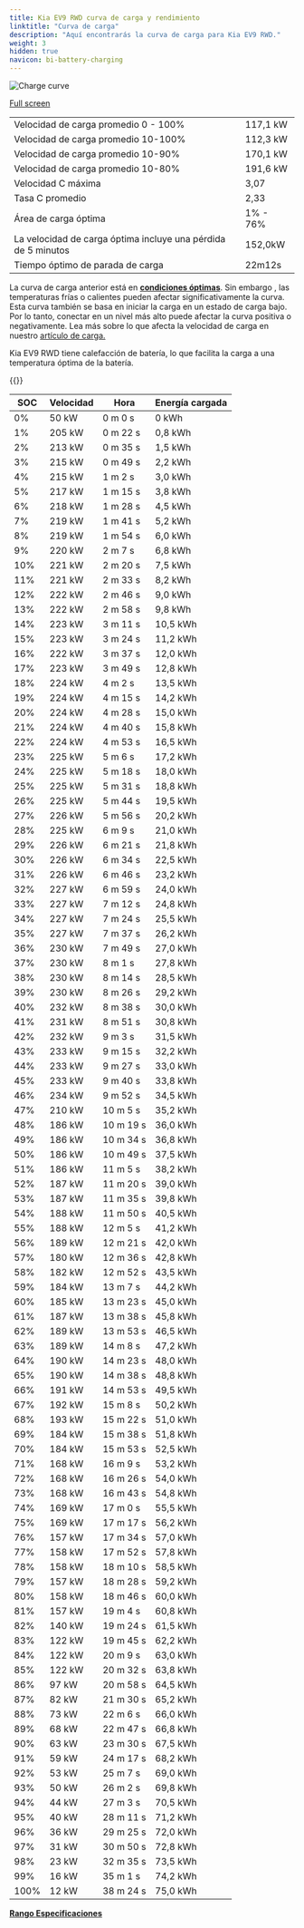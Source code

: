 ```yaml
---
title: Kia EV9 RWD curva de carga y rendimiento
linktitle: "Curva de carga"
description: "Aquí encontrarás la curva de carga para Kia EV9 RWD."
weight: 3
hidden: true
navicon: bi-battery-charging
---
```

<!-- markdownlint-disable MD033 -->
<img src="../chargingcurve.svg" alt="Charge curve" class="img-fluid">

[Full screen](/models/kia/ev9/ev9_rwd/chargingcurve.svg)


<table class="table table-striped border">
<tbody>
<tr>
<td>Velocidad de carga promedio 0 - 100%</td><td>117,1 kW</td>
</tr>
<tr>
<td>Velocidad de carga promedio 10-100%</td><td>112,3 kW</td>
</tr>
<tr>
<td>Velocidad de carga promedio 10-90%</td><td>170,1 kW</td>
</tr>
<tr>
<td>Velocidad de carga promedio 10-80%</td><td>191,6 kW</td>
</tr>
<tr>
<td>Velocidad C máxima</td><td>3,07</td>
</tr>
<tr>
<td>Tasa C promedio</td><td>2,33</td>
</tr>
<tr>
<td>Área de carga óptima</td><td>1% - 76%</td>
</tr>
<tr>
<td>La velocidad de carga óptima incluye una pérdida de 5 minutos</td><td>152,0kW</td>
</tr>
<tr>
<td>Tiempo óptimo de parada de carga</td><td>22m12s</td>
</tr>
</tbody>
</table>


La curva de carga anterior está en **[condiciones óptimas](../../../../../technology/battery/charging/#temperature)**. Sin embargo , las temperaturas frías o calientes pueden afectar significativamente la curva. Esta curva también se basa en iniciar la carga en un estado de carga bajo. Por lo tanto, conectar en un nivel más alto puede afectar la curva positiva o negativamente. Lea más sobre lo que afecta la velocidad de carga en nuestro [artículo de carga.](../../../../../technology/battery/charging/)


Kia EV9 RWD tiene calefacción de batería, lo que facilita la carga a una temperatura óptima de la batería.


{{<evkxdisplayaddarticle />}}
<table class="table table-striped border">
<thead>
<tr><th>SOC</th><th>Velocidad</th><th>Hora</th><th>Energía cargada</th></tr>
</thead>
<tbody>
<tr>
<td>0%</td><td>50 kW</td><td> 0 m 0 s </td><td>0 kWh </td>
</tr>
<tr>
<td>1%</td><td>205 kW</td><td> 0 m 22 s </td><td>0,8 kWh </td>
</tr>
<tr>
<td>2%</td><td>213 kW</td><td> 0 m 35 s </td><td>1,5 kWh </td>
</tr>
<tr>
<td>3%</td><td>215 kW</td><td> 0 m 49 s </td><td>2,2 kWh </td>
</tr>
<tr>
<td>4%</td><td>215 kW</td><td> 1 m 2 s </td><td>3,0 kWh </td>
</tr>
<tr>
<td>5%</td><td>217 kW</td><td> 1 m 15 s </td><td>3,8 kWh </td>
</tr>
<tr>
<td>6%</td><td>218 kW</td><td> 1 m 28 s </td><td>4,5 kWh </td>
</tr>
<tr>
<td>7%</td><td>219 kW</td><td> 1 m 41 s </td><td>5,2 kWh </td>
</tr>
<tr>
<td>8%</td><td>219 kW</td><td> 1 m 54 s </td><td>6,0 kWh </td>
</tr>
<tr>
<td>9%</td><td>220 kW</td><td> 2 m 7 s </td><td>6,8 kWh </td>
</tr>
<tr>
<td>10%</td><td>221 kW</td><td> 2 m 20 s </td><td>7,5 kWh </td>
</tr>
<tr>
<td>11%</td><td>221 kW</td><td> 2 m 33 s </td><td>8,2 kWh </td>
</tr>
<tr>
<td>12%</td><td>222 kW</td><td> 2 m 46 s </td><td>9,0 kWh </td>
</tr>
<tr>
<td>13%</td><td>222 kW</td><td> 2 m 58 s </td><td>9,8 kWh </td>
</tr>
<tr>
<td>14%</td><td>223 kW</td><td> 3 m 11 s </td><td>10,5 kWh </td>
</tr>
<tr>
<td>15%</td><td>223 kW</td><td> 3 m 24 s </td><td>11,2 kWh </td>
</tr>
<tr>
<td>16%</td><td>222 kW</td><td> 3 m 37 s </td><td>12,0 kWh </td>
</tr>
<tr>
<td>17%</td><td>223 kW</td><td> 3 m 49 s </td><td>12,8 kWh </td>
</tr>
<tr>
<td>18%</td><td>224 kW</td><td> 4 m 2 s </td><td>13,5 kWh </td>
</tr>
<tr>
<td>19%</td><td>224 kW</td><td> 4 m 15 s </td><td>14,2 kWh </td>
</tr>
<tr>
<td>20%</td><td>224 kW</td><td> 4 m 28 s </td><td>15,0 kWh </td>
</tr>
<tr>
<td>21%</td><td>224 kW</td><td> 4 m 40 s </td><td>15,8 kWh </td>
</tr>
<tr>
<td>22%</td><td>224 kW</td><td> 4 m 53 s </td><td>16,5 kWh </td>
</tr>
<tr>
<td>23%</td><td>225 kW</td><td> 5 m 6 s </td><td>17,2 kWh </td>
</tr>
<tr>
<td>24%</td><td>225 kW</td><td> 5 m 18 s </td><td>18,0 kWh </td>
</tr>
<tr>
<td>25%</td><td>225 kW</td><td> 5 m 31 s </td><td>18,8 kWh </td>
</tr>
<tr>
<td>26%</td><td>225 kW</td><td> 5 m 44 s </td><td>19,5 kWh </td>
</tr>
<tr>
<td>27%</td><td>226 kW</td><td> 5 m 56 s </td><td>20,2 kWh </td>
</tr>
<tr>
<td>28%</td><td>225 kW</td><td> 6 m 9 s </td><td>21,0 kWh </td>
</tr>
<tr>
<td>29%</td><td>226 kW</td><td> 6 m 21 s </td><td>21,8 kWh </td>
</tr>
<tr>
<td>30%</td><td>226 kW</td><td> 6 m 34 s </td><td>22,5 kWh </td>
</tr>
<tr>
<td>31%</td><td>226 kW</td><td> 6 m 46 s </td><td>23,2 kWh </td>
</tr>
<tr>
<td>32%</td><td>227 kW</td><td> 6 m 59 s </td><td>24,0 kWh </td>
</tr>
<tr>
<td>33%</td><td>227 kW</td><td> 7 m 12 s </td><td>24,8 kWh </td>
</tr>
<tr>
<td>34%</td><td>227 kW</td><td> 7 m 24 s </td><td>25,5 kWh </td>
</tr>
<tr>
<td>35%</td><td>227 kW</td><td> 7 m 37 s </td><td>26,2 kWh </td>
</tr>
<tr>
<td>36%</td><td>230 kW</td><td> 7 m 49 s </td><td>27,0 kWh </td>
</tr>
<tr>
<td>37%</td><td>230 kW</td><td> 8 m 1 s </td><td>27,8 kWh </td>
</tr>
<tr>
<td>38%</td><td>230 kW</td><td> 8 m 14 s </td><td>28,5 kWh </td>
</tr>
<tr>
<td>39%</td><td>230 kW</td><td> 8 m 26 s </td><td>29,2 kWh </td>
</tr>
<tr>
<td>40%</td><td>232 kW</td><td> 8 m 38 s </td><td>30,0 kWh </td>
</tr>
<tr>
<td>41%</td><td>231 kW</td><td> 8 m 51 s </td><td>30,8 kWh </td>
</tr>
<tr>
<td>42%</td><td>232 kW</td><td> 9 m 3 s </td><td>31,5 kWh </td>
</tr>
<tr>
<td>43%</td><td>233 kW</td><td> 9 m 15 s </td><td>32,2 kWh </td>
</tr>
<tr>
<td>44%</td><td>233 kW</td><td> 9 m 27 s </td><td>33,0 kWh </td>
</tr>
<tr>
<td>45%</td><td>233 kW</td><td> 9 m 40 s </td><td>33,8 kWh </td>
</tr>
<tr>
<td>46%</td><td>234 kW</td><td> 9 m 52 s </td><td>34,5 kWh </td>
</tr>
<tr>
<td>47%</td><td>210 kW</td><td> 10 m 5 s </td><td>35,2 kWh </td>
</tr>
<tr>
<td>48%</td><td>186 kW</td><td> 10 m 19 s </td><td>36,0 kWh </td>
</tr>
<tr>
<td>49%</td><td>186 kW</td><td> 10 m 34 s </td><td>36,8 kWh </td>
</tr>
<tr>
<td>50%</td><td>186 kW</td><td> 10 m 49 s </td><td>37,5 kWh </td>
</tr>
<tr>
<td>51%</td><td>186 kW</td><td> 11 m 5 s </td><td>38,2 kWh </td>
</tr>
<tr>
<td>52%</td><td>187 kW</td><td> 11 m 20 s </td><td>39,0 kWh </td>
</tr>
<tr>
<td>53%</td><td>187 kW</td><td> 11 m 35 s </td><td>39,8 kWh </td>
</tr>
<tr>
<td>54%</td><td>188 kW</td><td> 11 m 50 s </td><td>40,5 kWh </td>
</tr>
<tr>
<td>55%</td><td>188 kW</td><td> 12 m 5 s </td><td>41,2 kWh </td>
</tr>
<tr>
<td>56%</td><td>189 kW</td><td> 12 m 21 s </td><td>42,0 kWh </td>
</tr>
<tr>
<td>57%</td><td>180 kW</td><td> 12 m 36 s </td><td>42,8 kWh </td>
</tr>
<tr>
<td>58%</td><td>182 kW</td><td> 12 m 52 s </td><td>43,5 kWh </td>
</tr>
<tr>
<td>59%</td><td>184 kW</td><td> 13 m 7 s </td><td>44,2 kWh </td>
</tr>
<tr>
<td>60%</td><td>185 kW</td><td> 13 m 23 s </td><td>45,0 kWh </td>
</tr>
<tr>
<td>61%</td><td>187 kW</td><td> 13 m 38 s </td><td>45,8 kWh </td>
</tr>
<tr>
<td>62%</td><td>189 kW</td><td> 13 m 53 s </td><td>46,5 kWh </td>
</tr>
<tr>
<td>63%</td><td>189 kW</td><td> 14 m 8 s </td><td>47,2 kWh </td>
</tr>
<tr>
<td>64%</td><td>190 kW</td><td> 14 m 23 s </td><td>48,0 kWh </td>
</tr>
<tr>
<td>65%</td><td>190 kW</td><td> 14 m 38 s </td><td>48,8 kWh </td>
</tr>
<tr>
<td>66%</td><td>191 kW</td><td> 14 m 53 s </td><td>49,5 kWh </td>
</tr>
<tr>
<td>67%</td><td>192 kW</td><td> 15 m 8 s </td><td>50,2 kWh </td>
</tr>
<tr>
<td>68%</td><td>193 kW</td><td> 15 m 22 s </td><td>51,0 kWh </td>
</tr>
<tr>
<td>69%</td><td>184 kW</td><td> 15 m 38 s </td><td>51,8 kWh </td>
</tr>
<tr>
<td>70%</td><td>184 kW</td><td> 15 m 53 s </td><td>52,5 kWh </td>
</tr>
<tr>
<td>71%</td><td>168 kW</td><td> 16 m 9 s </td><td>53,2 kWh </td>
</tr>
<tr>
<td>72%</td><td>168 kW</td><td> 16 m 26 s </td><td>54,0 kWh </td>
</tr>
<tr>
<td>73%</td><td>168 kW</td><td> 16 m 43 s </td><td>54,8 kWh </td>
</tr>
<tr>
<td>74%</td><td>169 kW</td><td> 17 m 0 s </td><td>55,5 kWh </td>
</tr>
<tr>
<td>75%</td><td>169 kW</td><td> 17 m 17 s </td><td>56,2 kWh </td>
</tr>
<tr>
<td>76%</td><td>157 kW</td><td> 17 m 34 s </td><td>57,0 kWh </td>
</tr>
<tr>
<td>77%</td><td>158 kW</td><td> 17 m 52 s </td><td>57,8 kWh </td>
</tr>
<tr>
<td>78%</td><td>158 kW</td><td> 18 m 10 s </td><td>58,5 kWh </td>
</tr>
<tr>
<td>79%</td><td>157 kW</td><td> 18 m 28 s </td><td>59,2 kWh </td>
</tr>
<tr>
<td>80%</td><td>158 kW</td><td> 18 m 46 s </td><td>60,0 kWh </td>
</tr>
<tr>
<td>81%</td><td>157 kW</td><td> 19 m 4 s </td><td>60,8 kWh </td>
</tr>
<tr>
<td>82%</td><td>140 kW</td><td> 19 m 24 s </td><td>61,5 kWh </td>
</tr>
<tr>
<td>83%</td><td>122 kW</td><td> 19 m 45 s </td><td>62,2 kWh </td>
</tr>
<tr>
<td>84%</td><td>122 kW</td><td> 20 m 9 s </td><td>63,0 kWh </td>
</tr>
<tr>
<td>85%</td><td>122 kW</td><td> 20 m 32 s </td><td>63,8 kWh </td>
</tr>
<tr>
<td>86%</td><td>97 kW</td><td> 20 m 58 s </td><td>64,5 kWh </td>
</tr>
<tr>
<td>87%</td><td>82 kW</td><td> 21 m 30 s </td><td>65,2 kWh </td>
</tr>
<tr>
<td>88%</td><td>73 kW</td><td> 22 m 6 s </td><td>66,0 kWh </td>
</tr>
<tr>
<td>89%</td><td>68 kW</td><td> 22 m 47 s </td><td>66,8 kWh </td>
</tr>
<tr>
<td>90%</td><td>63 kW</td><td> 23 m 30 s </td><td>67,5 kWh </td>
</tr>
<tr>
<td>91%</td><td>59 kW</td><td> 24 m 17 s </td><td>68,2 kWh </td>
</tr>
<tr>
<td>92%</td><td>53 kW</td><td> 25 m 7 s </td><td>69,0 kWh </td>
</tr>
<tr>
<td>93%</td><td>50 kW</td><td> 26 m 2 s </td><td>69,8 kWh </td>
</tr>
<tr>
<td>94%</td><td>44 kW</td><td> 27 m 3 s </td><td>70,5 kWh </td>
</tr>
<tr>
<td>95%</td><td>40 kW</td><td> 28 m 11 s </td><td>71,2 kWh </td>
</tr>
<tr>
<td>96%</td><td>36 kW</td><td> 29 m 25 s </td><td>72,0 kWh </td>
</tr>
<tr>
<td>97%</td><td>31 kW</td><td> 30 m 50 s </td><td>72,8 kWh </td>
</tr>
<tr>
<td>98%</td><td>23 kW</td><td> 32 m 35 s </td><td>73,5 kWh </td>
</tr>
<tr>
<td>99%</td><td>16 kW</td><td> 35 m 1 s </td><td>74,2 kWh </td>
</tr>
<tr>
<td>100%</td><td>12 kW</td><td> 38 m 24 s </td><td>75,0 kWh </td>
</tr>
</tbody>
</table>

<div class="mt-3 mb-3">
<a href="../rangeandconsumption/" class="text-decoration-none text-black">
<strong><i class="bi-arrow-left"></i> Rango </strong>
</a>
<a href="../specifications/" class="text-decoration-none text-black float-end">
<strong>Especificaciones <i class="bi-arrow-right"></i></strong>
</a>
</div>
